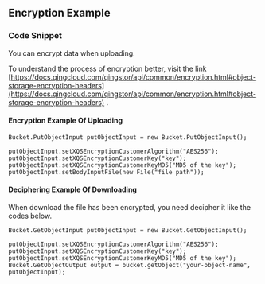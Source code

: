 ## Encryption Example



### Code Snippet

You can encrypt data when uploading.

To understand the process of encryption better, visit the link [https://docs.qingcloud.com/qingstor/api/common/encryption.html#object-storage-encryption-headers](https://docs.qingcloud.com/qingstor/api/common/encryption.html#object-storage-encryption-headers) .

#### Encryption Example Of Uploading

```
Bucket.PutObjectInput putObjectInput = new Bucket.PutObjectInput();

putObjectInput.setXQSEncryptionCustomerAlgorithm("AES256");
putObjectInput.setXQSEncryptionCustomerKey("key");
putObjectInput.setXQSEncryptionCustomerKeyMD5("MD5 of the key");
putObjectInput.setBodyInputFile(new File("file path"));

```

#### Deciphering Example Of Downloading

When download the file has been encrypted, you need decipher it like the codes below.
```
Bucket.GetObjectInput putObjectInput = new Bucket.GetObjectInput();

putObjectInput.setXQSEncryptionCustomerAlgorithm("AES256");
putObjectInput.setXQSEncryptionCustomerKey("key");
putObjectInput.setXQSEncryptionCustomerKeyMD5("MD5 of the key");
Bucket.GetObjectOutput output = bucket.getObject("your-object-name", putObjectInput);
```